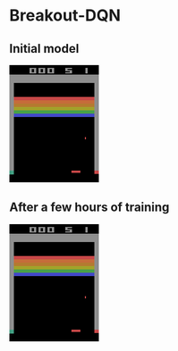 # Breakout-DQN

## Initial model 

![](img/before-training.gif)

## After a few hours of training

![](img/partially-trained.gif)
